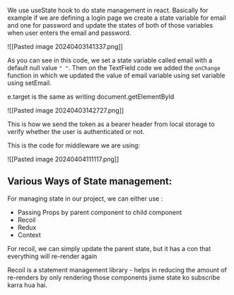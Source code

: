 We use useState hook to do state management in react. Basically for example if we are defining a login page we create a state variable for email and one for password and update the states of both of those variables when user enters the email and password.

![[Pasted image 20240403141337.png]]

As you can see in this code, we set a state variable called email with a default null value `" "`.  Then on the TextField code we added the `onChange` function in which we updated the value of email variable using set variable using setEmail.

e.target is the same as writing document.getElementById

![[Pasted image 20240403142727.png]]

This is how we send the token as a bearer header from local storage to verify whether the user is authenticated or not.

This is the code for middleware we are using:

![[Pasted image 20240404111117.png]]

## Various Ways of State management:

For managing state in our project, we can either use :

- Passing Props by parent component to child component
- Recoil
- Redux
- Context

For recoil, we can simply update the parent state, but it has a con that everything will re-render again

Recoil is a statement management library - helps in reducing the amount of re-renders by only rendering those components jisme state ko subscribe karra hua hai.

